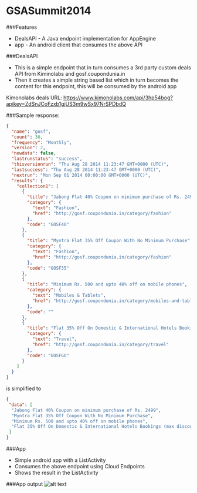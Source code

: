 GSASummit2014
=============

###Features
- DealsAPI - A Java endpoint implementation for AppEngine
- app - An android client that consumes the above API

###DealsAPI
- This is a simple endpoint that in turn consumes a 3rd party custom deals API from Kiminolabs and gosf.coupondunia.in
- Then it creates a simple string based list which in turn becomes the content for this endpoint, this will be consumed by the android app

Kimonolabs deals URL: https://www.kimonolabs.com/api/3hp54bog?apikey=ZdSnJCoFzxb1gjUS3m9wSx97NrSPDbdQ

###Sample response:

```json
{
  "name": "gosf",
  "count": 30,
  "frequency": "Monthly",
  "version": 2,
  "newdata": false,
  "lastrunstatus": "success",
  "thisversionrun": "Thu Aug 28 2014 11:23:47 GMT+0000 (UTC)",
  "lastsuccess": "Thu Aug 28 2014 11:23:47 GMT+0000 (UTC)",
  "nextrun": "Mon Sep 01 2014 00:00:00 GMT+0000 (UTC)",
  "results": {
    "collection1": [
      {
        "title": "Jabong Flat 40% Coupon on minimum purchase of Rs. 2499",
        "category": {
          "text": "Fashion",
          "href": "http://gosf.coupondunia.in/category/fashion"
        },
        "code": "GOSF40"
      },
      {
        "title": "Myntra Flat 35% Off Coupon With No Minimum Purchase",
        "category": {
          "text": "Fashion",
          "href": "http://gosf.coupondunia.in/category/fashion"
        },
        "code": "GOSF35"
      },
      {
        "title": "Minimum Rs. 500 and upto 40% off on mobile phones",
        "category": {
          "text": "Mobiles & Tablets",
          "href": "http://gosf.coupondunia.in/category/mobiles-and-tablets"
        },
        "code": ""
      },
      {
        "title": "Flat 35% Off On Domestic & International Hotels Bookings (max discount of Rs 4000/-)",
        "category": {
          "text": "Travel",
          "href": "http://gosf.coupondunia.in/category/travel"
        },
        "code": "GOSFGO"
      }
    ]
  }
}
```

is simplified to 

```json
{
 "data": [
  "Jabong Flat 40% Coupon on minimum purchase of Rs. 2499",
  "Myntra Flat 35% Off Coupon With No Minimum Purchase",
  "Minimum Rs. 500 and upto 40% off on mobile phones",
  "Flat 35% Off On Domestic & International Hotels Bookings (max discount of Rs 4000/-)",
 ]
}
```

###App
- Simple android app with a ListActivity
- Consumes the above endpoint using Cloud Endpoints
- Shows the result in the ListActivity

###App output
![alt text](http://s29.postimg.org/a14hje13b/device_2014_08_28_225710.png "The ListActivity with the deals")
